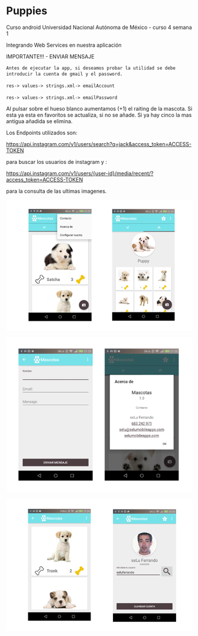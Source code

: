 ﻿# Puppies
Curso android Universidad Nacional Autónoma de México - curso 4 semana 1

Integrando Web Services en nuestra aplicación


IMPORTANTE!!! - ENVIAR MENSAJE

	Antes de ejecutar la app, si deseamos probar la utilidad se debe introducir la cuenta de gmail y el password.

	res-> values-> strings.xml-> emailAccount

	res-> values-> strings.xml-> emailPassword


Al pulsar sobre el hueso blanco aumentamos (+1) el raiting de la mascota. Si esta ya esta en favoritos se actualiza, si no se añade. Si ya hay cinco la mas antigua añadida se elimina.


Los Endpoints utilizados son:

https://api.instagram.com/v1/users/search?q=jack&access_token=ACCESS-TOKEN

para buscar los usuarios de instagram y :

https://api.instagram.com/v1/users/{user-id}/media/recent/?access_token=ACCESS-TOKEN

para la consulta de las ultimas imagenes.

![Alt text](https://github.com/seLuFerrando/Puppies/blob/Course4Week1/app/src/main/res/drawable/screenshot41.png "ViewPager - Options menu – RecyclerView")

![Alt text](https://github.com/seLuFerrando/Puppies/blob/Course4Week1/app/src/main/res/drawable/screenshot42.png "Contact Form – JavaMail - About...")

![Alt text](https://github.com/seLuFerrando/Puppies/blob/Course4Week1/app/src/main/res/drawable/screenshot43.png "Raiting Mascota – Set up account")

